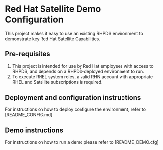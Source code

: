 # Red Hat Satellite Demo Configuration

This project makes it easy to use an existing RHPDS environment to demonstrate key Red Hat Satellite Capabilities.

## Pre-requisites

1. This project is intended for use by Red Hat employees with access to RHPDS, and depends on a RHPDS-deployed environment to run.
2. To execute RHEL system roles, a valid RHN account with appropriate RHEL and Satellite subscriptions is required.

## Deployment and configuration instructions

For instructions on how to deploy configure the environment, refer to [README_CONFIG.md]

## Demo instructions

For instructions on how to run a demo please refer to [README_DEMO.cfg]